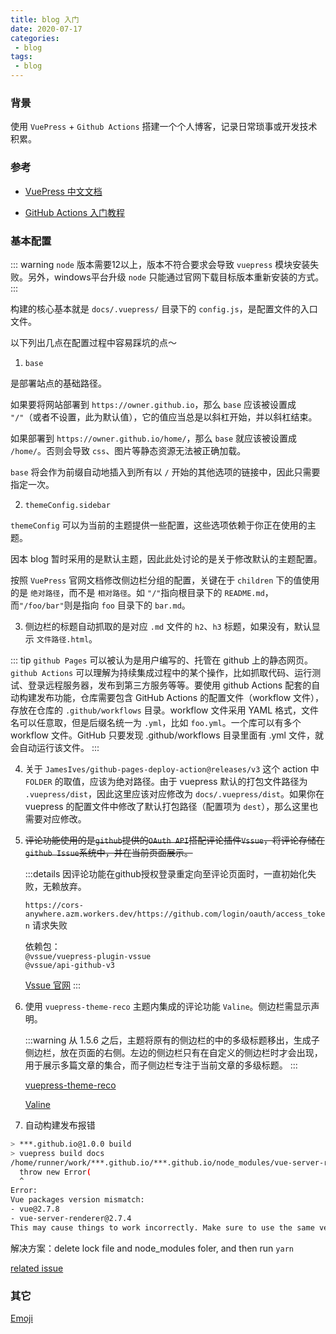 ```yaml
---
title: blog 入门
date: 2020-07-17
categories:
 - blog
tags:
 - blog
---
```


### 背景

使用 `VuePress` + `Github Actions` 搭建一个个人博客，记录日常琐事或开发技术积累。

### 参考

- [VuePress 中文文档](https://www.vuepress.cn/)

- [GitHub Actions 入门教程](https://www.ruanyifeng.com/blog/2019/09/getting-started-with-github-actions.html)

### 基本配置

::: warning
`node` 版本需要12以上，版本不符合要求会导致 `vuepress` 模块安装失败。另外，windows平台升级 `node` 只能通过官网下载目标版本重新安装的方式。
:::

构建的核心基本就是 `docs/.vuepress/` 目录下的 `config.js`，是配置文件的入口文件。


以下列出几点在配置过程中容易踩坑的点～

1.  `base`

是部署站点的基础路径。

如果要将网站部署到 `https://owner.github.io`，那么 `base` 应该被设置成 `"/"`（或者不设置，此为默认值），它的值应当总是以斜杠开始，并以斜杠结束。

如果部署到 `https://owner.github.io/home/`，那么 `base` 就应该被设置成 `/home/`。否则会导致 `css`、图片等静态资源无法被正确加载。

`base` 将会作为前缀自动地插入到所有以 `/` 开始的其他选项的链接中，因此只需要指定一次。

2. `themeConfig.sidebar`

`themeConfig` 可以为当前的主题提供一些配置，这些选项依赖于你正在使用的主题。

因本 blog 暂时采用的是默认主题，因此此处讨论的是关于修改默认的主题配置。

按照 `VuePress` 官网文档修改侧边栏分组的配置，关键在于 `children` 下的值使用的是 `绝对路径`，而不是 `相对路径`。如 `"/"`指向根目录下的 `README.md`，而`"/foo/bar"`则是指向 `foo` 目录下的 `bar.md`。

3. 侧边栏的标题自动抓取的是对应 `.md` 文件的 `h2`、`h3` 标题，如果没有，默认显示 `文件路径.html`。

::: tip
`github Pages` 可以被认为是用户编写的、托管在 github 上的静态网页。`github Actions` 可以理解为持续集成过程中的某个操作，比如抓取代码、运行测试、登录远程服务器，发布到第三方服务等等。要使用 github Actions 配套的自动构建发布功能，仓库需要包含 GitHub Actions 的配置文件（workflow 文件），存放在仓库的 `.github/workflows` 目录。workflow 文件采用 YAML 格式，文件名可以任意取，但是后缀名统一为 `.yml`，比如 `foo.yml`。一个库可以有多个 workflow 文件。GitHub 只要发现 .github/workflows 目录里面有 .yml 文件，就会自动运行该文件。
:::

4. 关于 `JamesIves/github-pages-deploy-action@releases/v3` 这个 action 中 `FOLDER` 的取值，应该为绝对路径。由于 vuepress 默认的打包文件路径为 `.vuepress/dist`，因此这里应该对应修改为 `docs/.vuepress/dist`。如果你在 vuepress 的配置文件中修改了默认打包路径（配置项为 `dest`），那么这里也需要对应修改。

5. ~~评论功能使用的是`github`提供的`OAuth API`搭配评论插件`Vssue`，将评论存储在`github Issue`系统中，并在当前页面展示。~~

    :::details
    因评论功能在github授权登录重定向至评论页面时，一直初始化失败，无赖放弃。

    `https://cors-anywhere.azm.workers.dev/https://github.com/login/oauth/access_token` 请求失败

    依赖包：  
    `@vssue/vuepress-plugin-vssue`  
    `@vssue/api-github-v3`  

    [Vssue 官网](https://vssue.js.org/zh/)
    :::

6. 使用 `vuepress-theme-reco` 主题内集成的评论功能 `Valine`。侧边栏需显示声明。

    :::warning
    从 1.5.6 之后，主题将原有的侧边栏的中的多级标题移出，生成子侧边栏，放在页面的右侧。左边的侧边栏只有在自定义的侧边栏时才会出现，用于展示多篇文章的集合，而子侧边栏专注于当前文章的多级标题。
    :::

    [vuepress-theme-reco](https://vuepress-reco-doc.vercel.app/)

    [Valine](https://valine.js.org/)

7. 自动构建发布报错

  ```bash
  > ***.github.io@1.0.0 build
  > vuepress build docs
  /home/runner/work/***.github.io/***.github.io/node_modules/vue-server-renderer/index.js:8
    throw new Error(
    ^
  Error: 
  Vue packages version mismatch:
  - vue@2.7.8
  - vue-server-renderer@2.7.4
  This may cause things to work incorrectly. Make sure to use the same version for both.
  ```

  解决方案：delete lock file and node_modules foler, and then run `yarn`

  [related issue](https://github.com/nuxt/nuxt.js/issues/6823)

### 其它

  [Emoji](https://github.com/markdown-it/markdown-it-emoji/blob/master/lib/data/full.json)

<!-- <comm-header /> -->
<!-- <comm-button /> -->

<!-- <el-button type="warning" size="medium">这是警告</el-button> -->

